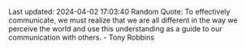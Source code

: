 Last updated: 2024-04-02 17:03:40
Random Quote: To effectively communicate, we must realize that we are all different in the way we perceive the world and use this understanding as a guide to our communication with others. - Tony Robbins
